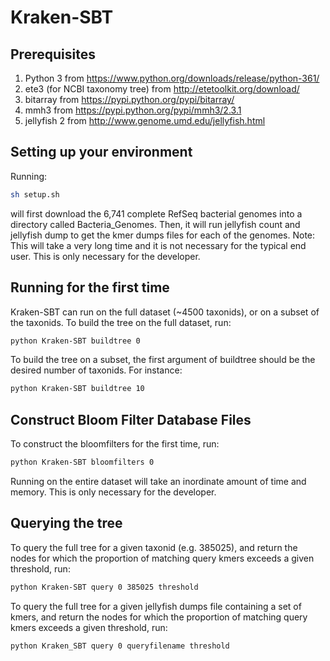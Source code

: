 # Kraken-SBT

## Prerequisites
1. Python 3 from https://www.python.org/downloads/release/python-361/
2. ete3 (for NCBI taxonomy tree) from http://etetoolkit.org/download/
3. bitarray from https://pypi.python.org/pypi/bitarray/
4. mmh3 from https://pypi.python.org/pypi/mmh3/2.3.1
5. jellyfish 2 from http://www.genome.umd.edu/jellyfish.html

## Setting up your environment
Running:
```bash
sh setup.sh
```
will first download the 6,741 complete RefSeq bacterial genomes into a directory called Bacteria_Genomes. Then, it will run jellyfish count and jellyfish dump to get the kmer dumps files for each of the genomes.
Note: This will take a very long time and it is not necessary for the typical end user. This is only necessary for the developer.

## Running for the first time
Kraken-SBT can run on the full dataset (~4500 taxonids), or on a subset of the taxonids. To build the tree on the full dataset, run:
```bash
python Kraken-SBT buildtree 0
```
To build the tree on a subset, the first argument of buildtree should be the desired number of taxonids. For instance:
```bash
python Kraken-SBT buildtree 10
```
## Construct Bloom Filter Database Files
To construct the bloomfilters for the first time, run:
```bash
python Kraken-SBT bloomfilters 0
```
Running on the entire dataset will take an inordinate amount of time and memory. This is only necessary for the developer.

## Querying the tree
To query the full tree for a given taxonid (e.g. 385025), and return the nodes for which the proportion of matching query kmers exceeds a given threshold, run:
```bash
python Kraken-SBT query 0 385025 threshold
```
To query the full tree for a given jellyfish dumps file containing a set of kmers, and return the nodes for which the proportion of matching query kmers exceeds a given threshold, run:
```bash
python Kraken_SBT query 0 queryfilename threshold
```
